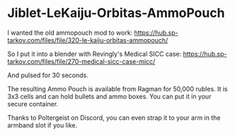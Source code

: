 # Jiblet-LeKaiju-Orbitas-AmmoPouch

I wanted the old ammopouch mod to work:
https://hub.sp-tarkov.com/files/file/320-le-kaiju-orbitas-ammopouch/

So I put it into a blender with Revingly's Medical SICC case:
https://hub.sp-tarkov.com/files/file/270-medical-sicc-case-micc/

And pulsed for 30 seconds.

The resulting Ammo Pouch is available from Ragman for 50,000 rubles.
It is 3x3 cells and can hold bullets and ammo boxes.
You can put it in your secure container. 

Thanks to Poltergeist on Discord, you can even strap it to your arm in the armband slot if you like.